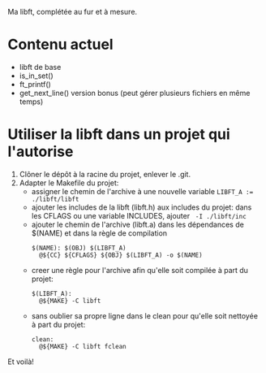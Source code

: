 Ma libft, complétée au fur et à mesure.

# Contenu actuel
- libft de base
- is_in_set()
- ft_printf()
- get_next_line() version bonus (peut gérer plusieurs fichiers en même temps)

# Utiliser la libft dans un projet qui l'autorise
1. Clôner le dépôt à la racine du projet, enlever le .git.
2. Adapter le Makefile du projet:
   - assigner le chemin de l'archive à une nouvelle variable ``LIBFT_A := ./libft/libft``
   - ajouter les includes de la libft (libft.h) aux includes du projet: dans les CFLAGS ou une variable INCLUDES, ajouter `` -I ./libft/inc``
   - ajouter le chemin de l'archive (libft.a) dans les dépendances de $(NAME) et dans la règle de compilation
     ```
     $(NAME): $(OBJ) $(LIBFT_A)
       @${CC} ${CFLAGS} ${OBJ} $(LIBFT_A) -o $(NAME)
     ```
   - creer une règle pour l'archive afin qu'elle soit compilée à part du projet:
     ```
     $(LIBFT_A):
       @${MAKE} -C libft
     ```
   - sans oublier sa propre ligne dans le clean pour qu'elle soit nettoyée à part du projet:
     ```
     clean:
       @${MAKE} -C libft fclean
     ```
Et voilà! 
